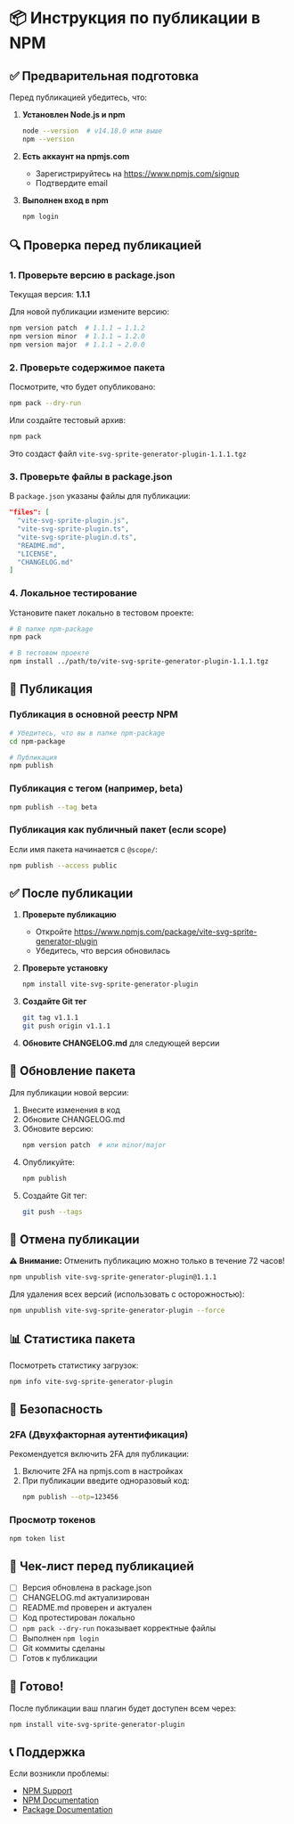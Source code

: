 # 📦 Инструкция по публикации в NPM

## ✅ Предварительная подготовка

Перед публикацией убедитесь, что:

1. **Установлен Node.js и npm**
   ```bash
   node --version  # v14.18.0 или выше
   npm --version
   ```

2. **Есть аккаунт на npmjs.com**
   - Зарегистрируйтесь на https://www.npmjs.com/signup
   - Подтвердите email

3. **Выполнен вход в npm**
   ```bash
   npm login
   ```

## 🔍 Проверка перед публикацией

### 1. Проверьте версию в package.json

Текущая версия: **1.1.1**

Для новой публикации измените версию:
```bash
npm version patch  # 1.1.1 → 1.1.2
npm version minor  # 1.1.1 → 1.2.0
npm version major  # 1.1.1 → 2.0.0
```

### 2. Проверьте содержимое пакета

Посмотрите, что будет опубликовано:
```bash
npm pack --dry-run
```

Или создайте тестовый архив:
```bash
npm pack
```

Это создаст файл `vite-svg-sprite-generator-plugin-1.1.1.tgz`

### 3. Проверьте файлы в package.json

В `package.json` указаны файлы для публикации:
```json
"files": [
  "vite-svg-sprite-plugin.js",
  "vite-svg-sprite-plugin.ts",
  "vite-svg-sprite-plugin.d.ts",
  "README.md",
  "LICENSE",
  "CHANGELOG.md"
]
```

### 4. Локальное тестирование

Установите пакет локально в тестовом проекте:
```bash
# В папке npm-package
npm pack

# В тестовом проекте
npm install ../path/to/vite-svg-sprite-generator-plugin-1.1.1.tgz
```

## 🚀 Публикация

### Публикация в основной реестр NPM

```bash
# Убедитесь, что вы в папке npm-package
cd npm-package

# Публикация
npm publish
```

### Публикация с тегом (например, beta)

```bash
npm publish --tag beta
```

### Публикация как публичный пакет (если scope)

Если имя пакета начинается с `@scope/`:
```bash
npm publish --access public
```

## ✅ После публикации

1. **Проверьте публикацию**
   - Откройте https://www.npmjs.com/package/vite-svg-sprite-generator-plugin
   - Убедитесь, что версия обновилась

2. **Проверьте установку**
   ```bash
   npm install vite-svg-sprite-generator-plugin
   ```

3. **Создайте Git тег**
   ```bash
   git tag v1.1.1
   git push origin v1.1.1
   ```

4. **Обновите CHANGELOG.md** для следующей версии

## 🔄 Обновление пакета

Для публикации новой версии:

1. Внесите изменения в код
2. Обновите CHANGELOG.md
3. Обновите версию:
   ```bash
   npm version patch  # или minor/major
   ```
4. Опубликуйте:
   ```bash
   npm publish
   ```
5. Создайте Git тег:
   ```bash
   git push --tags
   ```

## 🚨 Отмена публикации

**⚠️ Внимание:** Отменить публикацию можно только в течение 72 часов!

```bash
npm unpublish vite-svg-sprite-generator-plugin@1.1.1
```

Для удаления всех версий (использовать с осторожностью):
```bash
npm unpublish vite-svg-sprite-generator-plugin --force
```

## 📊 Статистика пакета

Посмотреть статистику загрузок:
```bash
npm info vite-svg-sprite-generator-plugin
```

## 🔐 Безопасность

### 2FA (Двухфакторная аутентификация)

Рекомендуется включить 2FA для публикации:

1. Включите 2FA на npmjs.com в настройках
2. При публикации введите одноразовый код:
   ```bash
   npm publish --otp=123456
   ```

### Просмотр токенов

```bash
npm token list
```

## 📝 Чек-лист перед публикацией

- [ ] Версия обновлена в package.json
- [ ] CHANGELOG.md актуализирован
- [ ] README.md проверен и актуален
- [ ] Код протестирован локально
- [ ] `npm pack --dry-run` показывает корректные файлы
- [ ] Выполнен `npm login`
- [ ] Git коммиты сделаны
- [ ] Готов к публикации

## 🎉 Готово!

После публикации ваш плагин будет доступен всем через:

```bash
npm install vite-svg-sprite-generator-plugin
```

## 📞 Поддержка

Если возникли проблемы:
- [NPM Support](https://www.npmjs.com/support)
- [NPM Documentation](https://docs.npmjs.com/)
- [Package Documentation](https://github.com/german-schneck/vite-svg-sprite-generator-plugin)

